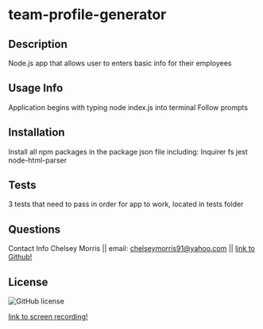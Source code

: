 # team-profile-generator

## Description 
Node.js app that allows user to enters basic info for their employees 

## Usage Info 
Application begins with typing node index.js into terminal
Follow prompts

## Installation
Install all npm packages in the package json file including:
    Inquirer
    fs
    jest
    node-html-parser

## Tests
3 tests that need to pass in order for app to work, located in tests folder 

## Questions
Contact Info
Chelsey Morris ||
email: chelseymorris91@yahoo.com ||
[link to Github!](http://github.com/cmorris91)

## License
![GitHub license](https://img.shields.io/badge/license-APACHE-blue.svg)


 [link to screen recording!](https://drive.google.com/file/d/1siGBsFGuUpfLRf_ASobjg0DF1nhZJLBD/view)